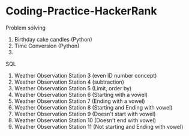 # Coding-Practice-HackerRank

Problem solving

1) Birthday cake candles (Python)
2) Time Conversion (Python)
3) 

SQL

1) Weather Observation Station 3 (even ID number concept)
2) Weather Observation Station 4 (subtraction)
3) Weather Observation Station 5 (Limit, order by)
4) Weather Observation Station 6 (Starting with a vowel)
5) Weather Observation Station 7 (Ending with a vowel)
6) Weather Observation Station 8 (Starting and Ending with vowel)
7) Weather Observation Station 9 (Doesn't start with vowel)
8) Weather Observation Station 10 (Doesn't end with vowel)
9) Weather Observation Station 11 (Not starting and Ending with vowel)
